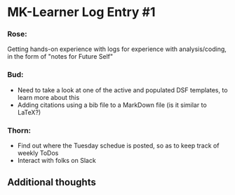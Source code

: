 # MK-Learner Log Entry #1 

### Rose:
Getting hands-on experience with logs for experience with analysis/coding, in the form of "notes for Future Self"

### Bud: 
- Need to take a look at one of the active and populated DSF templates, to learn more about this
- Adding citations using a bib file to a MarkDown file (is it similar to LaTeX?)


### Thorn: 
- Find out where the Tuesday schedue is posted, so as to keep track of weekly ToDos
- Interact with folks on Slack

## Additional thoughts

